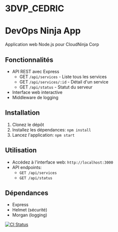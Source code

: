 # 3DVP_CEDRIC

# DevOps Ninja App

Application web Node.js pour CloudNinja Corp

## Fonctionnalités

- API REST avec Express
  - GET `/api/services` - Liste tous les services
  - GET `/api/services/:id` - Détail d'un service
  - GET `/api/status` - Statut du serveur
- Interface web interactive
- Middleware de logging

## Installation

1. Clonez le dépôt
2. Installez les dépendances: `npm install`
3. Lancez l'application: `npm start`

## Utilisation

- Accédez à l'interface web: `http://localhost:3000`
- API endpoints:
  - `GET /api/services`
  - `GET /api/status`

## Dépendances

- Express
- Helmet (sécurité)
- Morgan (logging)

[![CI Status](https://github.com/matuidi1234/devops-ninja-app/workflows/CI%20Pipeline/badge.svg)](https://github.com/matuidi1234/3DVP_CEDRIC/actions)